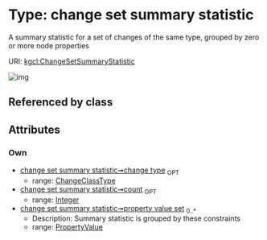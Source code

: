 
# Type: change set summary statistic


A summary statistic for a set of changes of the same type, grouped by zero or more node properties

URI: [kgcl:ChangeSetSummaryStatistic](http://w3id.org/kgclChangeSetSummaryStatistic)


![img](http://yuml.me/diagram/nofunky;dir:TB/class/[PropertyValue],[PropertyValue]<property%20value%20set%200..*-++[ChangeSetSummaryStatistic&#124;change_type:change_class_type%20%3F;count:integer%20%3F])

## Referenced by class


## Attributes


### Own

 * [change set summary statistic➞change type](change_set_summary_statistic_change_type.md)  <sub>OPT</sub>
    * range: [ChangeClassType](types/ChangeClassType.md)
 * [change set summary statistic➞count](change_set_summary_statistic_count.md)  <sub>OPT</sub>
    * range: [Integer](types/Integer.md)
 * [change set summary statistic➞property value set](change_set_summary_statistic_property_value_set.md)  <sub>0..*</sub>
    * Description: Summary statistic is grouped by these constraints
    * range: [PropertyValue](PropertyValue.md)
